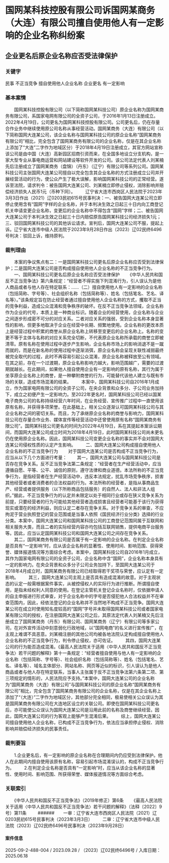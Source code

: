 # 国网某科技控股有限公司诉国网某商务（大连）有限公司擅自使用他人有一定影响的企业名称纠纷案
## 企业更名后原企业名称应否受法律保护
### 关键字
民事 不正当竞争 擅自使用他人企业名称 企业更名 有一定影响
### 基本案情
　　国网某科技控股有限公司（以下简称国网某科技公司）原企业名称为国网某商务有限公司，系国家电网有限公司的全资子公司，于2016年1月13日注册成立。2022年4月19日，公司更名为国网某科技控股有限公司。公司更名后，仍在存量合作业务中继续使用原公司名称从事经营活动。国网某商务（大连）有限公司（以下简称国网大连某公司，该企业名称与国网某科技公司的原企业名称“国网某商务有限公司”相比，完全包含了国网某商务有限公司的企业名称，仅是在其企业名称上添加了“大连”二字作为地域区分）于2018年4月19日注册成立，其官方网站宣称该公司是由中国（大连）高新园区招商引资而来，在全国多地设立分支机构，是一家大型专业从事电商运营和网站建设等软件开发的公司。该公司法定代表人刘某楠先后注册成立了国网某商务（盘锦）（丹东）（辽宁）有限公司等系列公司。国网某科技公司主张国网大连某公司擅自以完全包含其企业名称的方式注册成立公司并开展经营活动的行为，使公众产生了极大误解，影响国网某科技公司的正常经营。遂诉至法院，请求判令：被告国网大连某公司、刘某楠立即停止侵权，消除影响并赔偿经济损失人民币1元（币种下同）。
　　辽宁省大连市西岗区人民法院于2023年3月3日作出（2021）辽0203民初615号民事判决：一、被告国网大连某公司立即停止使用含有“国网”字样的企业名称，并于本判决生效之日起三十日内向工商登记机关申请变更企业名称，变更后的企业名称中不得包含“国网”字样；二、被告国网大连某公司于本判决生效之日起三十日内赔偿原告国网某科技公司经济损失1元；三、驳回国网某科技公司的其他诉讼请求。宣判后，国网大连某公司不服，提起上诉。辽宁省大连市中级人民法院于2023年9月28日作出（2023）辽02民终6496号判决：驳回上诉，维持原判。
### 裁判理由
　　本案的争议焦点有二：一是国网某科技公司更名后原企业名称应否受到法律保护；二是国网大连某公司是否构成擅自使用他人企业名称的不正当竞争行为。
　　一、国网某科技公司更名后原企业名称应否受法律保护
　　《中华人民共和国反不正当竞争法》第六条规定：“经营者不得实施下列混淆行为，引人误认为是他人商品或者与他人存在特定联系：……（二）擅自使用他人有一定影响的企业名称（包括简称、字号等）、社会组织名称（包括简称等）、姓名（包括笔名、艺名、译名等）。”该条规定旨在防止经营者通过擅自使用他人企业名称的方式，攫取不正当的竞争利益，造成公众混淆和竞争秩序的破坏。在反不正当竞争法领域，企业名称作为企业的代号，本质上是一种商业标识。随着企业的经营使用，企业名称与企业之间逐步形成密不可分的对应关系。二者对应关系的强弱，受到企业名称本身显著性的影响，但更多地取决于企业在经营中长期、频繁地使用。企业名称的更改本质上是经营过程中积累的商誉从原企业名称上转移至变更后的企业名称上。名称的变更不等于主体与名称的对应关系完全切断，不代表原企业名称所承载的商誉立即被清零。原有名称在使用过程中逐步产生影响，企业名称市场上的影响消退不是一蹴而就的，而是在新名称的使用过程中逐渐消弭，原企业名称会呈现关联性减弱最终被完全取代的过程，此时不再容易引起公众混淆，原企业名称被释放至公有领域。在其之前，存在一个过渡期，原企业名称影响力越大，影响范围越广，需要的过渡期就越长。在此期间，如果他人擅自使用企业有一定影响的原有名称，其行为属于坐享原企业名称上的商誉，是一种攀附商誉的行为，可能替代该他人建立与既有市场的关联，造成市场混淆的结果。
　　本案中，国网某科技公司自2016年1月成立，作为国家电网有限公司的全资子公司，在央企背景和众多分、子公司业务加持下，成立之初便产生一定影响力。至2022年更名时，国网某科技公司已经以国某电子商务公司的名称持续经营六年时间，在业务经营、宣传推广过程中一直使用该原有名称，并获得多项荣誉。在此基础上，相关公众逐渐认可国网某科技公司与其企业名称之间的密切关系。而且，为了承继原企业名称的商誉与影响力，国网某科技公司在存量合作业务、媒体宣传等经营活动中还曾使用原有名称“国网某商务有限公司”。国网某科技公司更名的时间为2022年4月19日，系在其提起本案诉讼期间，而国网大连某公司成立时间为2018年4月19日，此时国网某科技公司尚未更名仍在使用原企业名称。因此，国网某科技公司变更企业名称的事实并不会对国网大连某公司侵权性质的认定产生影响。
　　二、国网大连某公司构成擅自使用他人企业名称的不正当竞争行为
　　对于国网大连某公司是否构成不正当竞争行为，应当从以下几个方面进行考量：
　　其一，国网大连某公司与国网某科技公司是否存在竞争关系。反不正当竞争法第二条规定：“经营者在生产经营活动中，应当遵循自愿、平等、公平、诚信的原则，遵守法律和商业道德。本法所称的不正当竞争行为，是指经营者在生产经营活动中，违反本法规定，扰乱市场竞争秩序，损害其他经营者或者消费者的合法权益的行为。本法所称的经营者，是指从事商品生产、经营或者提供服务（以下所称商品包括服务）的自然人、法人和非法人组织。”据此，不正当竞争行为的认定并未限定以处于相同行业或存在狭义竞争关系为前提，只要经营者的行为可能给其他经营者造成损害且经营者可能基于该行为获得现实或潜在的经济利益，则应认定二者存在竞争关系。对于竞争关系的审查，不应拘泥于营业执照登记的营业范围或是当事人依照《国民经济行业分类》选择的行业分类。本案中，国网大连某公司和国网某科技公司的工商登记范围同属于互联网和相关服务大类，而且二者的实际经营内容亦均包括互联网销售，提供电商平台服务等。因此，应当认定国网某科技公司和国网大连某公司之间存在竞争关系。
　　其二，国网某商务有限公司是否属于有一定影响的企业名称。在判定企业名称是否具有“一定影响”时，应从该企业名称的显著性、使用时间、影响范围、获得荣誉、媒体报道情况等方面综合考虑。本案中，国网某科技公司自2016年1月成立，其作为国家电网有限公司的全资子公司，企业名称中含“国网”，企业名称本身具有一定的影响力。在央企背景和众多分子公司业务加持下，至国网大连某公司于2018年4月成立时，国网某商务有限公司已经取得若干奖项与荣誉，应认定有一定影响。
　　其三，国网大连某公司主观上是否具有造成混淆的故意。对于主观状态的认定一般需根据案件事实，从被控侵权人的实际行为进行推断。所谓擅自使用，是指未经权利人同意的使用。在登记主管机关登记企业名称时，仅依据申请人的自主申报进行形式审查，对于企业名称中的字号是否侵犯他人合法权益并不在审查范围内，因此，经依法登记的企业名称并不当然地不构成不正当竞争。国网大连某公司在成立时使用知名度较高的“国网”字号并未取得国网某科技公司或者国家电某有限公司的授权，在注册国网大连某公司之后，其原法定代表人刘某楠又先后注册成立了国网某商务（丹东）有限公司、国网某商务（辽宁）有限公司等多家公司，在对外宣传活动中刻意弱化行政地域，以“国网电商”的名义进行宣传推广，在主观上难谓不具恶意。刘某楠注册的其他公司均被各地法院认定构成擅自使用他人企业名称的不正当竞争行为，判令停止侵权，亦可佐证。
　　其四，国网大连某公司的行为能否造成混淆。《最高人民法院关于适用〈中华人民共和国反不正当竞争法〉若干问题的解释》第十一条规定：“经营者擅自使用与他人有一定影响的企业名称（包括简称、字号等）、社会组织名称（包括简称等）、姓名（包括笔名、艺名、译名等）、域名主体部分、网站名称、网页等近似的标识，引人误认为是他人商品或者与他人存在特定联系，当事人主张属于反不正当竞争法第六条第二项、第三项规定的情形的，人民法院应予支持。”本案中，国网大连某公司的企业名称为“国网某商务（大连）有限公司”与国网某科技公司的原企业名称“国网某商务有限公司”相比，完全包含了国网某商务有限公司的企业名称，仅是在其企业名称上添加了“（大连）”二字作为地域区分，其他部分完全相同，极易使相关公众误认为其是国网某商务有限公司在大连地区设立的关联公司。即使在国网某科技公司更名后，亦可能使公众误认为国网大连某公司是沿用此前的名称及商誉继续经营。因此，国网大连某公司的行为客观上能够产生混淆后果。
　　综上，国网大连某公司擅自使用他人企业名称，已构成不正当竞争行为，依法应当承担停止侵权、消除影响并赔偿经济损失的民事责任。
### 裁判要旨
　　1.企业更名后，有一定影响的原企业名称在合理期间内仍应受到法律保护。他人在此期间内擅自使用该原有名称，容易引起市场混淆误认的，构成不正当竞争行为。
　　2.在判定企业名称是否具有“一定影响”时，应当从该企业名称的显著性、使用时间、影响范围、所获得荣誉、媒体报道情况等方面综合考虑。
### 关联索引
　　《中华人民共和国反不正当竞争法》（2019年修正）第6条
　　《最高人民法院关于适用〈中华人民共和国反不正当竞争法〉若干问题的解释》（法释〔2022〕9号）第11条
　　
######　　一审：辽宁省大连市西岗区人民法院（2021）辽0203民初615号民事判决（2023年3月3日）
　　二审：辽宁省大连市中级人民法院（2023）辽02民终6496号民事判决（2023年9月28日）
#### 案件信息
2025-09-2-488-004 / 2023.09.28 / （2023）辽02民终6496号 / 入库日期：2025.06.18
